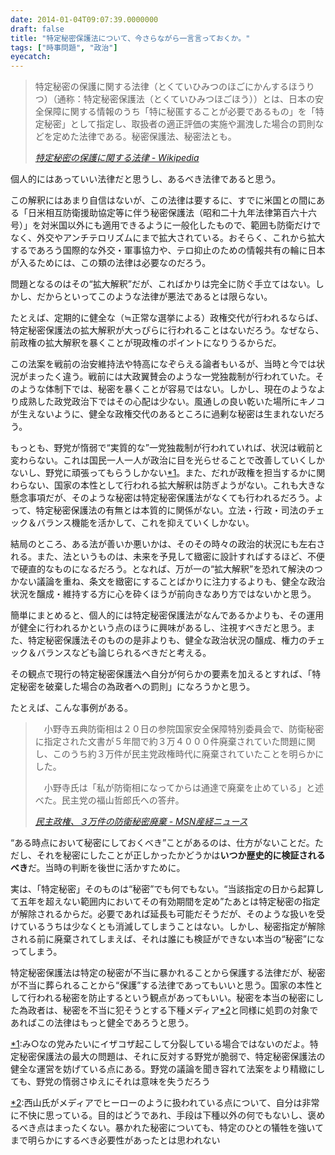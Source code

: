 ```yaml
---
date: 2014-01-04T09:07:39.0000000
draft: false
title: "特定秘密保護法について、今さらながら一言言っておくか。"
tags: ["時事問題", "政治"]
eyecatch: 
---
```


<blockquote cite="http://ja.wikipedia.org/wiki/%E7%89%B9%E5%AE%9A%E7%A7%98%E5%AF%86%E3%81%AE%E4%BF%9D%E8%AD%B7%E3%81%AB%E9%96%A2%E3%81%99%E3%82%8B%E6%B3%95%E5%BE%8B">
<p>特定秘密の保護に関する法律（とくていひみつのほごにかんするほうりつ）（通称：特定秘密保護法（とくていひみつほごほう））とは、日本の安全保障に関する情報のうち「特に秘匿することが必要であるもの」を「特定秘密」として指定し、取扱者の適正評価の実施や漏洩した場合の罰則などを定めた法律である。秘密保護法、秘密法とも。</p>

<cite><a href="http://ja.wikipedia.org/wiki/%E7%89%B9%E5%AE%9A%E7%A7%98%E5%AF%86%E3%81%AE%E4%BF%9D%E8%AD%B7%E3%81%AB%E9%96%A2%E3%81%99%E3%82%8B%E6%B3%95%E5%BE%8B">&#x7279;&#x5B9A;&#x79D8;&#x5BC6;&#x306E;&#x4FDD;&#x8B77;&#x306B;&#x95A2;&#x3059;&#x308B;&#x6CD5;&#x5F8B; - Wikipedia</a></cite>
</blockquote>
<p>個人的にはあっていい法律だと思うし、あるべき法律であると思う。</p><p>この解釈にはあまり自信はないが、この法律は要するに、すでに米国との間にある「日米相互防衛援助協定等に伴う秘密保護法（昭和二十九年法律第百六十六号）」を対米国以外にも適用できるように一般化したもので、範囲も防衛だけでなく、外交やアンチテロリズムにまで拡大されている。おそらく、これから拡大するであろう国際的な外交・軍事協力や、テロ抑止のための情報共有の輪に日本が入るためには、この類の法律は必要なのだろう。</p><p>問題となるのはその“拡大解釈”だが、こればかりは完全に防ぐ手立てはない。しかし、だからといってこのような法律が悪法であるとは限らない。</p><p>たとえば、定期的に健全な（≒正常な選挙による）政権交代が行われるならば、特定秘密保護法の拡大解釈が大っぴらに行われることはないだろう。なぜなら、前政権の拡大解釈を暴くことが現政権のポイントになりうるからだ。</p><p>この法案を戦前の治安維持法や特高になぞらえる論者もいるが、当時と今では状況がまったく違う。戦前には大政翼賛会のような一党独裁制が行われていた。そのような体制下では、秘密を暴くことが容易ではない。しかし、現在のようなより成熟した政党政治下ではその心配は少ない。風通しの良い乾いた場所にキノコが生えないように、健全な政権交代のあるところに過剰な秘密は生まれないだろう。</p><p>もっとも、野党が惰弱で“実質的な”一党独裁制が行われていれば、状況は戦前と変わらない。これは国民一人一人が政治に目を光らせることで改善していくしかないし、野党に頑張ってもらうしかない<a href="#f1" name="fn1" title="み○なの党みたいにイザコザ起こして分裂している場合ではないのだよ。特定秘密保護法の最大の問題は、それに反対する野党が脆弱で、特定秘密保護法の健全な運営を妨げている点にある。野党の議論を聞き容れて法案をより精緻にしても、野党の惰弱さゆえにそれは意味を失うだろう">*1</a>。また、だれが政権を担当するかに関わらない、国家の本性として行われる拡大解釈は防ぎようがない。これも大きな懸念事項だが、そのような秘密は特定秘密保護法がなくても行われるだろう。よって、特定秘密保護法の有無とは本質的に関係がない。立法・行政・司法のチェック＆バランス機能を活かして、これを抑えていくしかない。</p><p>結局のところ、ある法が善いか悪いかは、そのその時々の政治的状況にも左右される。また、法というものは、未来を予見して緻密に設計すればするほど、不便で硬直的なものになるだろう。となれば、万が一の“拡大解釈”を恐れて解決のつかない議論を重ね、条文を緻密にすることばかりに注力するよりも、健全な政治状況を醸成・維持する方に心を砕くほうが前向きなあり方ではないかと思う。</p><p>簡単にまとめると、個人的には特定秘密保護法がなんであるかよりも、その運用が健全に行われるかという点のほうに興味があるし、注視すべきだと思う。また、特定秘密保護法そのものの是非よりも、健全な政治状況の醸成、権力のチェック＆バランスなども論じられるべきだと考える。</p><p>その観点で現行の特定秘密保護法へ自分が何らかの要素を加えるとすれば、「特定秘密を破棄した場合の為政者への罰則」になろうかと思う。</p><p>たとえば、こんな事例がある。</p>

<blockquote cite="http://sankei.jp.msn.com/politics/news/131120/plc13112020180017-n1.htm">
<p>　小野寺五典防衛相は２０日の参院国家安全保障特別委員会で、防衛秘密に指定された文書が５年間で約３万４０００件廃棄されていた問題に関し、このうち約３万件が民主党政権時代に廃棄されていたことを明らかにした。</p><p>　小野寺氏は「私が防衛相になってからは通達で廃棄を止めている」と述べた。民主党の福山哲郎氏への答弁。</p>

<cite><a href="http://sankei.jp.msn.com/politics/news/131120/plc13112020180017-n1.htm">&#x6C11;&#x4E3B;&#x653F;&#x6A29;&#x3001;&#xFF13;&#x4E07;&#x4EF6;&#x306E;&#x9632;&#x885B;&#x79D8;&#x5BC6;&#x5EC3;&#x68C4; - MSN&#x7523;&#x7D4C;&#x30CB;&#x30E5;&#x30FC;&#x30B9;</a></cite>
</blockquote>
<p>“ある時点において秘密にしておくべき”ことがあるのは、仕方がないことだ。ただし、それを秘密にしたことが正しかったかどうかは<b>いつか歴史的に検証されるべき</b>だ。当時の判断を後世に活かすために。</p><p>実は、「特定秘密」そのものは“秘密”でも何でもない。“当該指定の日から起算して五年を超えない範囲内においてその有効期間を定め”たあとは特定秘密の指定が解除されるからだ。必要であれば延長も可能だそうだが、そのような扱いを受けているうちは少なくとも消滅してしまうことはない。しかし、秘密指定が解除される前に廃棄されてしまえば、それは誰にも検証ができない本当の“秘密”になってしまう。</p><p>特定秘密保護法は特定の秘密が不当に暴かれることから保護する法律だが、秘密が不当に葬られることから“保護”する法律であってもいいと思う。国家の本性として行われる秘密を防止するという観点があってもいい。秘密を本当の秘密にした為政者は、秘密を不当に犯そうとする下種メディア<a href="#f2" name="fn2" title="西山氏がメディアでヒーローのように扱われている点について、自分は非常に不快に思っている。目的はどうであれ、手段は下種以外の何でもないし、褒めるべき点はまったくない。暴かれた秘密についても、特定のひとの犠牲を強いてまで明らかにするべき必要性があったとは思われない">*2</a>と同様に処罰の対象であればこの法律はもっと健全であろうと思う。</p>
<div class="footnote">
<p class="footnote"><a href="#fn1" name="f1" class="footnote-number">*1</a><span class="footnote-delimiter">:</span><span class="footnote-text">み○なの党みたいにイザコザ起こして分裂している場合ではないのだよ。特定秘密保護法の最大の問題は、それに反対する野党が脆弱で、特定秘密保護法の健全な運営を妨げている点にある。野党の議論を聞き容れて法案をより精緻にしても、野党の惰弱さゆえにそれは意味を失うだろう</span></p>
<p class="footnote"><a href="#fn2" name="f2" class="footnote-number">*2</a><span class="footnote-delimiter">:</span><span class="footnote-text">西山氏がメディアでヒーローのように扱われている点について、自分は非常に不快に思っている。目的はどうであれ、手段は下種以外の何でもないし、褒めるべき点はまったくない。暴かれた秘密についても、特定のひとの犠牲を強いてまで明らかにするべき必要性があったとは思われない</span></p>
</div>